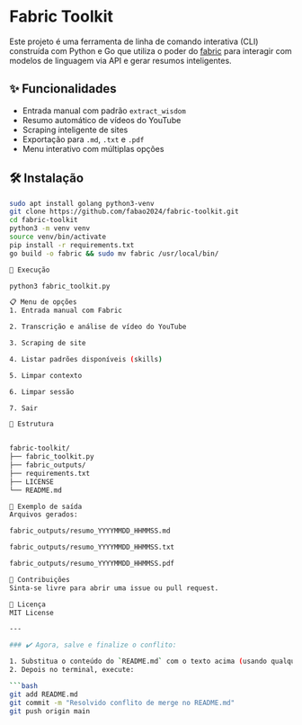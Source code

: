 # Fabric Toolkit

Este projeto é uma ferramenta de linha de comando interativa (CLI) construída com Python e Go que utiliza o poder do [fabric](https://github.com/danielmiessler/fabric) para interagir com modelos de linguagem via API e gerar resumos inteligentes.

## ✨ Funcionalidades

- Entrada manual com padrão `extract_wisdom`
- Resumo automático de vídeos do YouTube
- Scraping inteligente de sites
- Exportação para `.md`, `.txt` e `.pdf`
- Menu interativo com múltiplas opções

## 🛠️ Instalação

```bash
sudo apt install golang python3-venv
git clone https://github.com/fabao2024/fabric-toolkit.git
cd fabric-toolkit
python3 -m venv venv
source venv/bin/activate
pip install -r requirements.txt
go build -o fabric && sudo mv fabric /usr/local/bin/

🚀 Execução

python3 fabric_toolkit.py

📋 Menu de opções
1. Entrada manual com Fabric

2. Transcrição e análise de vídeo do YouTube

3. Scraping de site

4. Listar padrões disponíveis (skills)

5. Limpar contexto

6. Limpar sessão

7. Sair

📁 Estrutura


fabric-toolkit/
├── fabric_toolkit.py
├── fabric_outputs/
├── requirements.txt
├── LICENSE
└── README.md

📄 Exemplo de saída
Arquivos gerados:

fabric_outputs/resumo_YYYYMMDD_HHMMSS.md

fabric_outputs/resumo_YYYYMMDD_HHMMSS.txt

fabric_outputs/resumo_YYYYMMDD_HHMMSS.pdf

🤝 Contribuições
Sinta-se livre para abrir uma issue ou pull request.

📜 Licença
MIT License

---

### ✔️ Agora, salve e finalize o conflito:

1. Substitua o conteúdo do `README.md` com o texto acima (usando qualquer editor de texto).
2. Depois no terminal, execute:

```bash
git add README.md
git commit -m "Resolvido conflito de merge no README.md"
git push origin main

